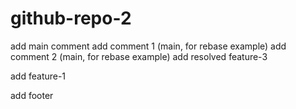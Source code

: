 # github-repo-2

add main comment
add comment 1 (main, for rebase example)
add comment 2 (main, for rebase example)
add resolved feature-3

add feature-1

add footer

